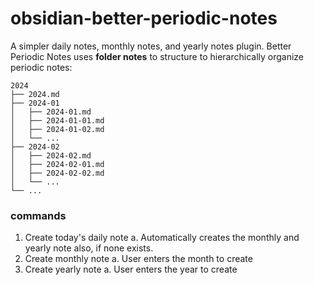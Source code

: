 # obsidian-better-periodic-notes

A simpler daily notes, monthly notes, and yearly notes plugin. Better Periodic Notes uses **folder notes** to structure to hierarchically organize periodic notes:

```
2024
├── 2024.md
├── 2024-01
│   ├── 2024-01.md
│   ├── 2024-01-01.md
│   ├── 2024-01-02.md
│   └── ...
├── 2024-02
│   ├── 2024-02.md
│   ├── 2024-02-01.md
│   ├── 2024-02-02.md
│   └── ...
└── ...
```

### commands
1. Create today's daily note
  a. Automatically creates the monthly and yearly note also, if none exists.
2. Create monthly note
  a. User enters the month to create
3. Create yearly note
  a. User enters the year to create
